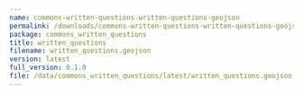 ```yaml
---
name: commons-written-questions-written-questions-geojson
permalink: /downloads/commons-written-questions-written-questions-geojson/latest
package: commons_written_questions
title: written_questions
filename: written_questions.geojson
version: latest
full_version: 0.1.0
file: /data/commons_written_questions/latest/written_questions.geojson
---
```

